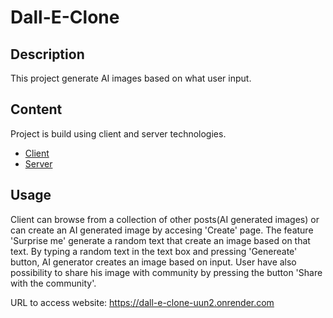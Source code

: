 # Dall-E-Clone

## Description

This project generate AI images based on what user input.

## Content

Project is build using client and server technologies.

- [Client](https://github.com/MarcelStancuDev/Dall-E-Clone/tree/main/client)
- [Server](https://github.com/MarcelStancuDev/Dall-E-Clone/tree/main/server)

## Usage

Client can browse from a collection of other posts(AI generated images) or can create an AI generated image by accesing 'Create' page.
The feature 'Surprise me' generate a random text that create an image based on that text.
By typing a random text in the text box and pressing 'Genereate' button, AI generator creates an image based on input. User have also possibility to share his image with community by pressing the button 'Share with the community'.

URL to access website: https://dall-e-clone-uun2.onrender.com
